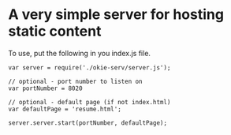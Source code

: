 # A very simple server for hosting static content

To use, put the following in you index.js file. 

    var server = require('./okie-serv/server.js'); 

    // optional - port number to listen on
    var portNumber = 8020                 

    // optional - default page (if not index.html)
    var defaultPage = 'resume.html';      

    server.server.start(portNumber, defaultPage);
